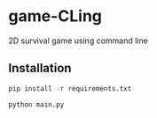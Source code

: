 # game-CLing
2D survival game using command line

## Installation

```py
pip install -r requirements.txt
```

```py
python main.py
```

